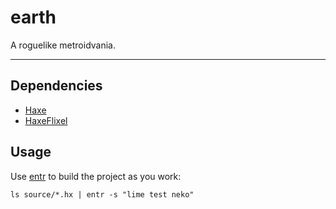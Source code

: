 earth
=====

A roguelike metroidvania.

---

## Dependencies

- [Haxe](http://haxe.org/download)
- [HaxeFlixel](http://haxeflixel.com/documentation/install-haxeflixel/)

## Usage

Use [entr](http://entrproject.org/) to build the project as you work:

```
ls source/*.hx | entr -s "lime test neko"
```
